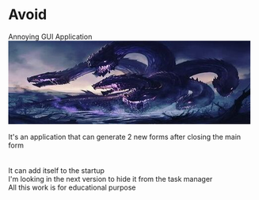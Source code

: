 # Avoid
Annoying GUI Application <br/>
![alt text](https://github.com/AAVision/Avoid/blob/master/12.jpg?raw=true)

It's an application that can generate 2 new forms after closing the main form <br/><br/><br/>
It can add itself to the startup <br/>
I'm looking in the next version to hide it from the task manager <br/>
All this work is for educational purpose <br/>


